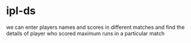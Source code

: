 # ipl-ds
we can enter players names and scores in different matches and find the details of player who scored maximum runs in a particular match
